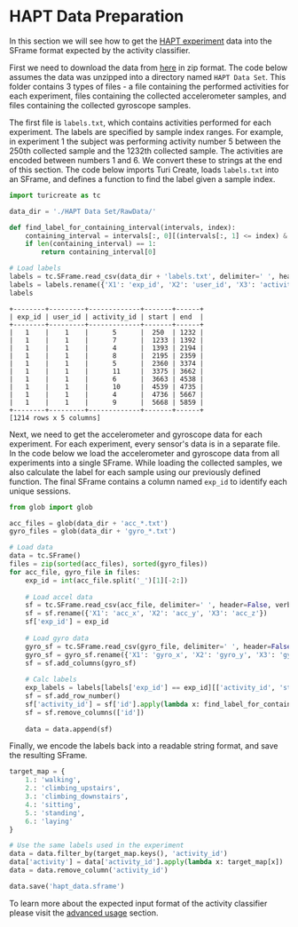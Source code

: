 # HAPT Data Preparation

In this section we will see how to get the [HAPT experiment](http://archive.ics.uci.edu/ml/datasets/Smartphone-Based+Recognition+of+Human+Activities+and+Postural+Transitions) data into the SFrame format expected by the activity classifier.

First we need to download the data from [here](http://archive.ics.uci.edu/ml/machine-learning-databases/00341/HAPT%20Data%20Set.zip) in zip format. The code below assumes the data was unzipped into a directory named `HAPT Data Set`. This folder contains 3 types of files - a file containing the performed activities for each experiment, files containing the collected accelerometer samples, and files containing the collected gyroscope samples.

The first file is `labels.txt`, which contains activities performed for each experiment. The labels are specified by sample index ranges. For example, in experiment 1 the subject was performing activity number 5 between the 250th collected sample and the 1232th collected sample. The activities are encoded between numbers 1 and 6. We convert these to strings at the end of this section. The code below imports Turi Create, loads `labels.txt` into an SFrame, and defines a function to find the label given a sample index.

```python
import turicreate as tc

data_dir = './HAPT Data Set/RawData/'

def find_label_for_containing_interval(intervals, index):
    containing_interval = intervals[:, 0][(intervals[:, 1] <= index) & (index <= intervals[:, 2])]
    if len(containing_interval) == 1:
        return containing_interval[0]

# Load labels
labels = tc.SFrame.read_csv(data_dir + 'labels.txt', delimiter=' ', header=False, verbose=False)
labels = labels.rename({'X1': 'exp_id', 'X2': 'user_id', 'X3': 'activity_id', 'X4': 'start', 'X5': 'end'})
labels
```

```no-highlight
+--------+---------+-------------+-------+------+
| exp_id | user_id | activity_id | start | end  |
+--------+---------+-------------+-------+------+
|   1    |    1    |      5      |  250  | 1232 |
|   1    |    1    |      7      |  1233 | 1392 |
|   1    |    1    |      4      |  1393 | 2194 |
|   1    |    1    |      8      |  2195 | 2359 |
|   1    |    1    |      5      |  2360 | 3374 |
|   1    |    1    |      11     |  3375 | 3662 |
|   1    |    1    |      6      |  3663 | 4538 |
|   1    |    1    |      10     |  4539 | 4735 |
|   1    |    1    |      4      |  4736 | 5667 |
|   1    |    1    |      9      |  5668 | 5859 |
+--------+---------+-------------+-------+------+
[1214 rows x 5 columns]
```

Next, we need to get the accelerometer and gyroscope data for each experiment. For each experiment, every sensor's data is in a separate file. In the code below we load the accelerometer and gyroscope data from all experiments into a single SFrame. While loading the collected samples, we also calculate the label for each sample using our previously defined function. The final SFrame contains a column named `exp_id` to identify each unique sessions. 

```python
from glob import glob

acc_files = glob(data_dir + 'acc_*.txt')
gyro_files = glob(data_dir + 'gyro_*.txt')

# Load data
data = tc.SFrame()
files = zip(sorted(acc_files), sorted(gyro_files))
for acc_file, gyro_file in files:
    exp_id = int(acc_file.split('_')[1][-2:])
    
    # Load accel data
    sf = tc.SFrame.read_csv(acc_file, delimiter=' ', header=False, verbose=False)
    sf = sf.rename({'X1': 'acc_x', 'X2': 'acc_y', 'X3': 'acc_z'})
    sf['exp_id'] = exp_id
    
    # Load gyro data
    gyro_sf = tc.SFrame.read_csv(gyro_file, delimiter=' ', header=False, verbose=False)
    gyro_sf = gyro_sf.rename({'X1': 'gyro_x', 'X2': 'gyro_y', 'X3': 'gyro_z'})
    sf = sf.add_columns(gyro_sf)
    
    # Calc labels
    exp_labels = labels[labels['exp_id'] == exp_id][['activity_id', 'start', 'end']].to_numpy()
    sf = sf.add_row_number()
    sf['activity_id'] = sf['id'].apply(lambda x: find_label_for_containing_interval(exp_labels, x))
    sf = sf.remove_columns(['id'])
    
    data = data.append(sf)
```

Finally, we encode the labels back into a readable string format, and save the resulting SFrame.

```python
target_map = {
    1.: 'walking',          
    2.: 'climbing_upstairs',
    3.: 'climbing_downstairs',
    4.: 'sitting',
    5.: 'standing',
    6.: 'laying'
}

# Use the same labels used in the experiment
data = data.filter_by(target_map.keys(), 'activity_id')
data['activity'] = data['activity_id'].apply(lambda x: target_map[x])
data = data.remove_column('activity_id')

data.save('hapt_data.sframe')
```

To learn more about the expected input format of the activity classifier please visit the [advanced usage](advanced-usage.md) section.